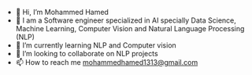 - 👋 Hi, I’m Mohammed Hamed
- 👀 I am a Software engineer specialized in AI specially Data Science, Machine Learning, Computer Vision and Natural Language Processing (NLP)
- 🌱 I’m currently learning NLP and Computer vision
- 💞️ I’m looking to collaborate on NLP projects
- 📫 How to reach me mohammedhamed1313@gmail.com

<!---
MohammedHameds/MohammedHameds is a ✨ special ✨ repository because its `README.md` (this file) appears on your GitHub profile.
You can click the Preview link to take a look at your changes.
--->

